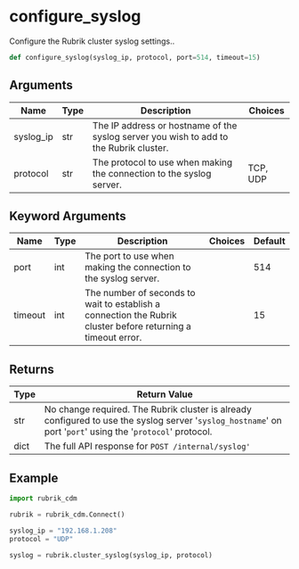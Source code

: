 # configure_syslog

Configure the Rubrik cluster syslog settings..
```py
def configure_syslog(syslog_ip, protocol, port=514, timeout=15)
```

## Arguments
| Name        | Type | Description                                                                 | Choices |
|-------------|------|-----------------------------------------------------------------------------|---------|
| syslog_ip  | str  | The IP address or hostname of the syslog server you wish to add to the Rubrik cluster. |         |
| protocol  | str  | The protocol to use when making the connection to the syslog server.  |    TCP, UDP     |
## Keyword Arguments
| Name        | Type | Description                                                                 | Choices | Default |
|-------------|------|-----------------------------------------------------------------------------|---------|---------|
| port  | int  | The port to use when making the connection to the syslog server.  |         |    514     |
| timeout  | int  | The number of seconds to wait to establish a connection the Rubrik cluster before returning a timeout error.  |         |    15     |

## Returns
| Type | Return Value                                                                                   |
|------|-----------------------------------------------------------------------------------------------|
| str  | No change required. The Rubrik cluster is already configured to use the syslog server '`syslog_hostname`' on port '`port`' using the '`protocol`' protocol. |
| dict  | The full API response for `POST /internal/syslog'` |
## Example
```py
import rubrik_cdm

rubrik = rubrik_cdm.Connect()

syslog_ip = "192.168.1.208"
protocol = "UDP"

syslog = rubrik.cluster_syslog(syslog_ip, protocol)
```